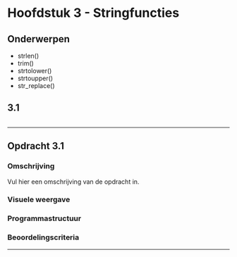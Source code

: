 # Hoofdstuk 3 - Stringfuncties

## Onderwerpen
- strlen()
- trim()
- strtolower()
- strtoupper()
- str_replace()

## 3.1 

~~~php
~~~

---
## Opdracht 3.1

### Omschrijving
Vul hier een omschrijving van de opdracht in.

### Visuele weergave

### Programmastructuur

### Beoordelingscriteria

---